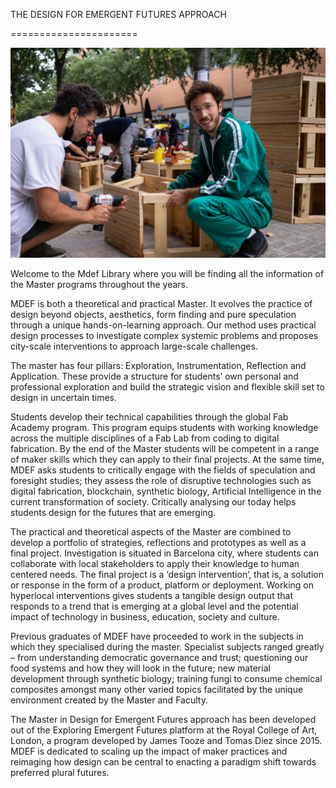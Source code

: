 THE DESIGN FOR EMERGENT FUTURES APPROACH

======================

![](image/mdef_main.jpg)

Welcome to the Mdef Library where you will be finding all the information of the Master programs throughout the years.

MDEF is both a theoretical and practical Master. It evolves the practice of design beyond objects, aesthetics, form finding and pure speculation through a unique hands-on-learning approach. Our method uses practical design processes to investigate complex systemic problems and proposes city-scale interventions to approach large-scale challenges.

The master has four pillars: Exploration, Instrumentation, Reflection and Application. These provide a structure for students’ own personal and professional exploration and build the strategic vision and flexible skill set to design in uncertain times.

Students develop their technical capabilities through the global Fab Academy program. This program equips students with working knowledge across the multiple disciplines of a Fab Lab from coding to digital fabrication. By the end of the Master students will be competent in a range of maker skills which they can apply to their final projects. At the same time, MDEF asks students to critically engage with the fields of speculation and foresight studies; they assess the role of disruptive technologies such as digital fabrication, blockchain, synthetic biology, Artificial Intelligence in the current transformation of society. Critically analysing our today helps students design for the futures that are emerging.

The practical and theoretical aspects of the Master are combined to develop a portfolio of strategies, reflections and prototypes as well as a final project. Investigation is situated in Barcelona city, where students can collaborate with local stakeholders to apply their knowledge to human centered needs. The final project is a ‘design intervention’, that is, a solution or response in the form of a product, platform or deployment. Working on hyperlocal interventions gives students a tangible design output that responds to a trend that is emerging at a global level and the potential impact of technology in business, education, society and culture.

Previous graduates of MDEF have proceeded to work in the subjects in which they specialised during the master. Specialist subjects ranged greatly – from understanding democratic governance and trust; questioning our food systems and how they will look in the future; new material development through synthetic biology; training fungi to consume chemical composites amongst many other varied topics facilitated by the unique environment created by the Master and Faculty.

The Master in Design for Emergent Futures approach has been developed out of the Exploring Emergent Futures platform at the Royal College of Art, London, a program developed by James Tooze and Tomas Diez since 2015. MDEF is dedicated to scaling up the impact of maker practices and reimaging how design can be central to enacting a paradigm shift towards preferred plural futures.  
